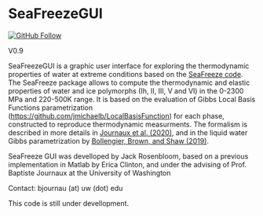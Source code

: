 # SeaFreezeGUI

[![GitHub Follow](https://img.shields.io/github/followers/Bjournaux.svg?style=flat-square&logo=github&label=Follow)](https://github.com/Bjournaux)

V0.9

SeaFreezeGUI is a graphic user interface for exploring the thermodynamic properties of water at extreme conditions based on the [SeaFreeze code](https://seafreeze.org).
The SeaFreeze package allows to compute the thermodynamic and elastic properties of water and ice polymorphs (Ih, II, III, V and VI) in the 0-2300 MPa and 220-500K range. It is based on the evaluation of Gibbs Local Basis Functions parametrization (https://github.com/jmichaelb/LocalBasisFunction) for each phase, constructed to reproduce thermodynamic measurments. The formalism is described in more details in [Journaux et al. (2020)](https://agupubs.onlinelibrary.wiley.com/doi/full/10.1029/2019JE006176), and in the liquid water Gibbs parametrization by [Bollengier, Brown, and Shaw (2019)](https://aip.scitation.org/doi/abs/10.1063/1.5097179). 

SeaFreeze GUI was develloped by Jack Rosenbloom, based on a previous implementation in Matlab by Erica Clinton, and under the advising of Prof. Baptiste Journaux at the University of Washington

Contact: bjournau (at) uw (dot) edu

This code is still under devellopment. 
